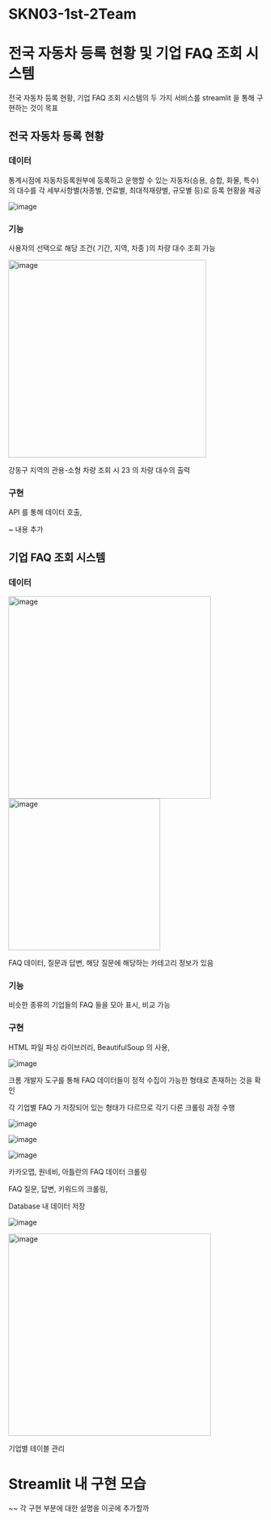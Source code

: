 # SKN03-1st-2Team
# 전국 자동차 등록 현황 및 기업 FAQ 조회 시스템

전국 자동차 등록 현황, 기업 FAQ 조회 시스템의 두 가지 서비스를 streamlit 을 통해 구현하는 것이 목표

## 전국 자동차 등록 현황

### 데이터

통계시점에 자동차등록원부에 등록하고 운행할 수 있는 자동차(승용, 승합, 화물, 특수)의 대수를 각 세부사항별(차종별, 연료별, 최대적재량별, 규모별 등)로 등록 현황을 제공

![image](https://github.com/user-attachments/assets/76591312-73a7-4cae-ba81-f2c3f99546a3)

### 기능

사용자의 선택으로 해당 조건( 기간, 지역, 차종 )의 차량 대수 조회 가능

<img width="391" alt="image" src="https://github.com/user-attachments/assets/31c77063-65b9-4208-8357-7ae7314842d1">

강동구 지역의 관용-소형 차량 조회 시 23 의 차량 대수의 출력

### 구현

API 를 통해 데이터 호출, 


~ 내용 추가



## 기업 FAQ 조회 시스템

### 데이터

<img width="400" alt="image" src="https://github.com/user-attachments/assets/5f9575b8-1eb0-46c0-9a2b-d0531b07333d">

<img width="300" alt="image" src="https://github.com/user-attachments/assets/4e9bd7fa-b9a6-456d-bf32-368f1903f6e3">



FAQ 데이터, 질문과 답변, 해당 질문에 해당하는 카테고리 정보가 있음

### 기능

비슷한 종류의 기업들의 FAQ 들을 모아 표시, 비교 가능


### 구현

HTML 파일 파싱 라이브러리, BeautifulSoup 의 사용,

![image](https://github.com/user-attachments/assets/c59d6171-3412-435f-9a7e-0693ce9fe1a6)

크롬 개발자 도구를 통해 FAQ 데이터들이 정적 수집이 가능한 형태로 존재하는 것을 확인

각 기업별 FAQ 가 저장되어 있는 형태가 다르므로 각기 다른 크롤링 과정 수행

![image](https://github.com/user-attachments/assets/5fdbba81-e909-4e76-beb4-11f967e82715)

![image](https://github.com/user-attachments/assets/2f188a34-098a-44ed-b3f0-7b9ad092d7d1)

![image](https://github.com/user-attachments/assets/045e04df-1d5d-45cb-ab89-aaefaa82b1ec)


카카오맵, 원네비, 아틀란의 FAQ 데이터 크롤링

FAQ 질문, 답변, 키워드의 크롤링,

Database 내 데이터 저장

![image](https://github.com/user-attachments/assets/06001bb7-51b9-46ca-9e33-b5a00cb3e222)

<img width="400" alt="image" src="https://github.com/user-attachments/assets/b26293ef-9f53-4875-b32e-1ffee4c29e35">


기업별 테이블 관리






# Streamlit 내 구현 모습



~~ 각 구현 부분에 대한 설명을 이곳에 추가할까



